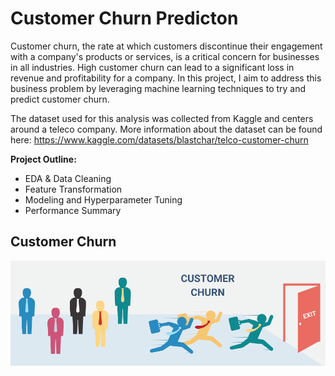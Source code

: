 # Customer Churn Predicton

Customer churn, the rate at which customers discontinue their engagement with a company's products or services, is a critical concern for businesses in all industries. High customer churn can lead to a significant loss in revenue and profitability for a company. In this project, I aim to address this business problem by leveraging machine learning techniques to try and predict customer churn.

The dataset used for this analysis was collected from Kaggle and centers around a teleco company. More information about the dataset can be found here: https://www.kaggle.com/datasets/blastchar/telco-customer-churn

**Project Outline:**
- EDA & Data Cleaning
- Feature Transformation
- Modeling and Hyperparameter Tuning
- Performance Summary

## Customer Churn
<p align="left">
 <img src="assets/customer_churn.png" alt="kmeans_plot"/>
</p>
